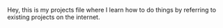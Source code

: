 Hey, this is my projects file where I learn how to do things by referring to existing projects on the internet.
